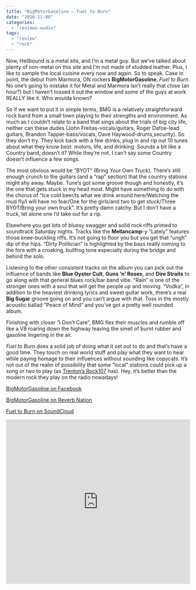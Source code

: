 ```yaml
---
title: "BigMotorGasoline – Fuel to Burn"
date: "2016-11-08"
categories: 
  - "reviews-audio"
tags: 
  - "review"
  - "rock"
---
```


Now, Hellbound is a metal site, and I’m a metal guy. But we’ve talked about plenty of non-metal on this site and I’m not made of studded leather. Plus, I like to sample the local cuisine every now and again. So to speak. Case in point, the debut from Marmora, ON rockers **BigMotorGasoline**, _Fuel to Burn_. No one’s going to mistake it for Metal and Marmora isn’t really that close (an hour?) but I haven’t tossed it out the window and some of the guys at work REALLY like it. Who woulda known?

So if we want to put it in simple terms, BMG is a relatively straightforward rock band from a small town playing to their strengths and environment. As much as I couldn’t relate to a band that sings about the trials of big city life, neither can these dudes (John Freitas-vocals/guitars, Roger Dafoe-lead guitars, Brandon Tapper-bass/vocals, Dave Haywood-drums,security). So they don’t try. They kick back with a few drinks, plug in and rip out 10 tunes about what they know best: motors, life, and drinking. Sounds a bit like a Country band, doesn’t it? While they’re not, I can’t say some Country doesn’t influence a few songs.

The most obvious would be “BYOT” (Bring Your Own Truck). There’s still enough crunch to the guitars (and a “rap” section) that the country stations might shy away. Maybe. Tune’s got some groove though and honestly, it’s the one that gets stuck in my head most. Might have something to do with the chorus of “Ice cold beer/Is what we drink around here/Watching the mud fly/I will have no fear/One for the girls/and two to get stuck/Three BYOT/Bring your own truck”. It’s pretty damn catchy. But I don’t have a truck, let alone one I’d take out for a rip.

Elsewhere you get lots of bluesy swagger and solid rock riffs primed to soundtrack Saturday nights. Tracks like the **Mellancamp**\-y “Lately” features those knee-buckling riffs. It’s not going to floor you but you get that “ungh” dip of the hips. “Dirty Politician” is highlighted by the bass really coming to the fore with a croaking, bullfrog tone especially during the bridge and behind the solo.

Listening to the other consistent tracks on the album you can pick out the influence of bands like **Blue Oyster Cult**, **Guns ‘n’ Roses**, and **Dire Straits** to go along with that general blues rock/bar band vibe. “Rain” is one of the stronger ones with a soul that will get the people up and moving. “Vodka”, in addition to the heaviest drinking lyrics and sweet guitar work, there’s a real **Big Sugar** groove going on and you can’t argue with that. Toss in the mostly acoustic ballad “Peace of Mind” and you’ve got a pretty well rounded album.

Finishing with closer “I Don’t Care”, BMG flex their muscles and rumble off like a V8 roaring down the highway leaving the smell of burnt rubber and gasoline lingering in the air.

_Fuel to Burn_ does a solid job of doing what it set out to do and that’s have a good time. They touch on real world stuff and play what they want to hear while paying homage to their influences without sounding like copycats. It’s not out of the realm of possibility that some “local” stations could pick up a song or two to play (as [Trenton’s Rock107](http://rock107.ca/) has). Hey, it’s better than the modern rock they play on the radio nowadays!

[BigMotorGasoline on Facebook](https://www.facebook.com/Bigmotorgasoline/?fref=ts)

[BigMotorGasoline on Reverb Nation](http://www.reverbnation.com/bigmotorgasoline)

[Fuel to Burn on SoundCloud](https://soundcloud.com/user-322287288/albums)

<iframe src="https://w.soundcloud.com/player/?url=https%3A//api.soundcloud.com/playlists/246574099&amp;color=ff5500&amp;auto_play=false&amp;hide_related=false&amp;show_comments=true&amp;show_user=true&amp;show_reposts=false" width="100%" height="450" frameborder="no" scrolling="no"></iframe>
